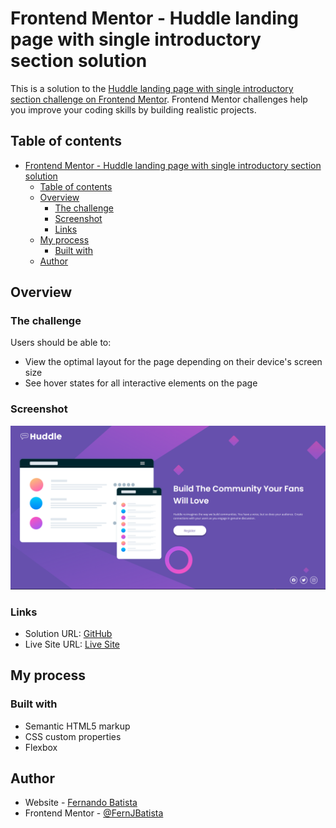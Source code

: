 # Frontend Mentor - Huddle landing page with single introductory section solution

This is a solution to the [Huddle landing page with single introductory section challenge on Frontend Mentor](https://www.frontendmentor.io/challenges/huddle-landing-page-with-a-single-introductory-section-B_2Wvxgi0). Frontend Mentor challenges help you improve your coding skills by building realistic projects.

## Table of contents

-   [Frontend Mentor - Huddle landing page with single introductory section solution](#frontend-mentor---huddle-landing-page-with-single-introductory-section-solution)
    -   [Table of contents](#table-of-contents)
    -   [Overview](#overview)
        -   [The challenge](#the-challenge)
        -   [Screenshot](#screenshot)
        -   [Links](#links)
    -   [My process](#my-process)
        -   [Built with](#built-with)
    -   [Author](#author)

## Overview

### The challenge

Users should be able to:

-   View the optimal layout for the page depending on their device's screen size
-   See hover states for all interactive elements on the page

### Screenshot

![Project Screenshot](./images/Screenshot%202024-02-28%20132326.png)

### Links

-   Solution URL: [GitHub](https://github.com/FernJBatista/Huddle-landing-page)
-   Live Site URL: [Live Site](https://fernjbatista.github.io/Huddle-landing-page/)

## My process

### Built with

-   Semantic HTML5 markup
-   CSS custom properties
-   Flexbox

## Author

-   Website - [Fernando Batista](https://www.fernando-batista.webflow.io)
-   Frontend Mentor - [@FernJBatista](https://www.frontendmentor.io/profile/FernJBatista)
